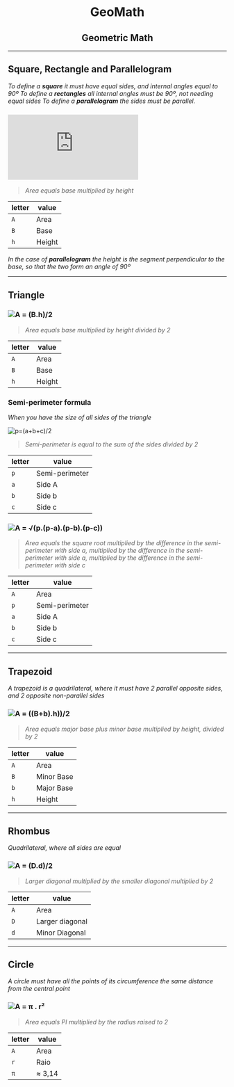 <div align="center">

# GeoMath

## Geometric Math

</div>

---

## Square, Rectangle and Parallelogram

_To define a **square** it must have equal sides, and internal angles equal to 90º
To define a **rectangles** all internal angles must be 90º, not needing equal sides
To define a **parallelogram** the sides must be parallel._

### ![**A = B.h**](http://latex.codecogs.com/svg.latex?A&space;=&space;B.h)

> _Area equals base multiplied by height_

| letter | value  |
| ------ | ------ |
| `A`    | Area   |
| `B`    | Base   |
| `h`    | Height |

_In the case of **parallelogram** the height is the segment perpendicular to the base, so that the two form an angle of 90º_

---

## Triangle

### ![**A = (B.h)/2**](http://latex.codecogs.com/svg.latex?A&space;=&space;\frac{B.h}{2})

> _Area equals base multiplied by height divided by 2_

| letter | value  |
| ------ | ------ |
| `A`    | Area   |
| `B`    | Base   |
| `h`    | Height |

### Semi-perimeter formula

_When you have the size of all sides of the triangle_

![`p=(a+b+c)/2`](http://latex.codecogs.com/svg.latex?p=\frac{a+b+c}{2})

> _Semi-perimeter is equal to the sum of the sides divided by 2_

| letter | value          |
| ------ | -------------- |
| `p`    | Semi-perimeter |
| `a`    | Side A         |
| `b`    | Side b         |
| `c`    | Side c         |

### ![**A = √(p.(p-a).(p-b).(p-c))**](<http://latex.codecogs.com/svg.latex?&space;A&space;=&space;\sqrt{(p.(p-a).(p-b).(p-c))}>)

> _Area equals the square root multiplied by the difference in the semi-perimeter with side a, multiplied by the difference in the semi-perimeter with side a, multiplied by the difference in the semi-perimeter with side c_

| letter | value          |
| ------ | -------------- |
| `A`    | Area           |
| `p`    | Semi-perimeter |
| `a`    | Side A         |
| `b`    | Side b         |
| `c`    | Side c         |

---

## Trapezoid

_A trapezoid is a quadrilateral, where it must have 2 parallel opposite sides, and 2 opposite non-parallel sides_

### ![**A = ((B+b).h))/2**](<http://latex.codecogs.com/svg.latex?A&space;=&space;\frac{(B+b).h}{2}>)

> _Area equals major base plus minor base multiplied by height, divided by 2_

| letter | value      |
| ------ | ---------- |
| `A`    | Area       |
| `B`    | Minor Base |
| `b`    | Major Base |
| `h`    | Height     |

---

## Rhombus

_Quadrilateral, where all sides are equal_

### ![**A = (D.d)/2**](http://latex.codecogs.com/svg.latex?A&space;=&space;\frac{D.d}{2})

> _Larger diagonal multiplied by the smaller diagonal multiplied by 2_

| letter | value           |
| ------ | --------------- |
| `A`    | Area            |
| `D`    | Larger diagonal |
| `d`    | Minor Diagonal  |

---

## Circle

_A circle must have all the points of its circumference the same distance from the central point_

### ![**A = π . r²**](http://latex.codecogs.com/svg.latex?A&space;=&space;\pi&space;.&space;r^{2})

> _Area equals PI multiplied by the radius raised to 2_

| letter | value  |
| ------ | ------ |
| `A`    | Area   |
| `r`    | Raio   |
| `π`    | ≈ 3,14 |
